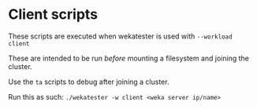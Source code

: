 # Client scripts

These scripts are executed when wekatester is used with `--workload client`

These are intended to be run *before* mounting a filesystem and joining the cluster.

Use the `ta` scripts to debug after joining a cluster.

Run this as such:
    `./wekatester -w client <weka server ip/name>`

